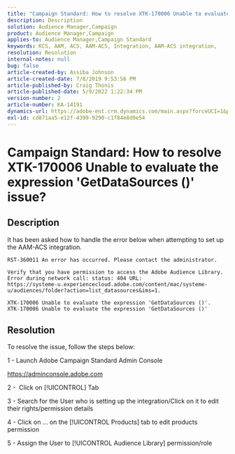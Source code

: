 ```yaml
---
title: "Campaign Standard: How to resolve XTK-170006 Unable to evaluate the expression 'GetDataSources ()' issue?"
description: Description
solution: Audience Manager,Campaign
product: Audience Manager,Campaign
applies-to: Audience Manager,Campaign Standard
keywords: KCS, AAM, ACS, AAM-ACS, Integration, AAM-ACS integration,
resolution: Resolution
internal-notes: null
bug: false
article-created-by: Assiba Johnson
article-created-date: 7/8/2019 9:53:56 PM
article-published-by: Craig Thonis
article-published-date: 5/9/2022 1:22:34 PM
version-number: 2
article-number: KA-14191
dynamics-url: https://adobe-ent.crm.dynamics.com/main.aspx?forceUCI=1&pagetype=entityrecord&etn=knowledgearticle&id=322eb0db-caa1-e911-a96a-000d3a34e213
exl-id: cd871aa5-e12f-4399-9290-c1f84e8d9e54
---
```

# Campaign Standard: How to resolve XTK-170006 Unable to evaluate the expression 'GetDataSources ()' issue?

## Description


It has been asked how to handle the error below when attempting to set up the AAM-ACS integration.


```
RST-360011 An error has occurred. Please contact the administrator.

Verify that you have permission to access the Adobe Audience Library. 
Error during network call: status: 404 URL: 
https://systeme-u.experiencecloud.adobe.com/content/mac/systeme-u/audiences/folder?action=list_datasources&ims=1.

XTK-170006 Unable to evaluate the expression 'GetDataSources ()'.
XTK-170006 Unable to evaluate the expression 'GetDataSources ()'
```

## Resolution


To resolve the issue, follow the steps below:



1 - Launch Adobe Campaign Standard Admin Console

https://adminconsole.adobe.com

2 -  Click on [!UICONTROL] Tab

3 - Search for the User who is setting up the integration/Click on it to edit their rights/permission details

4 - Click on ... on the [!UICONTROL Products] tab to edit products permission

5 - Assign the User to [!UICONTROL Audience Library] permission/role
